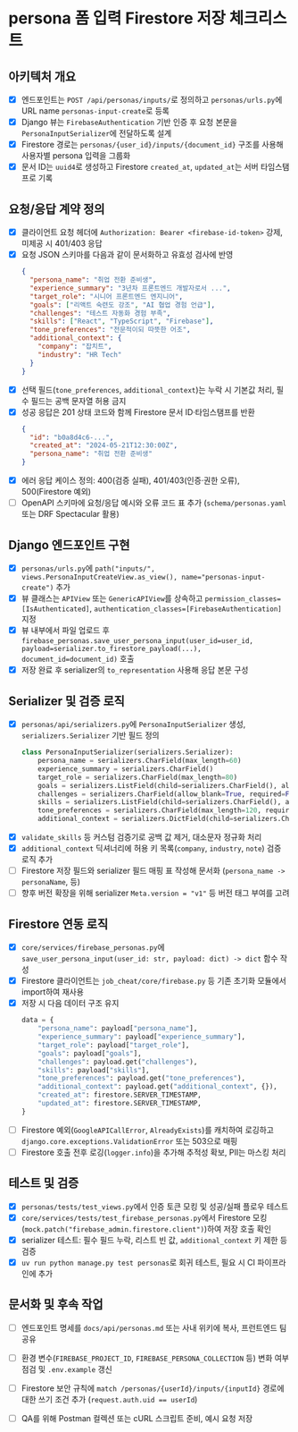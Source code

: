 ﻿# persona 폼 입력 Firestore 저장 체크리스트

## 아키텍처 개요
- [x] 엔드포인트는 `POST /api/personas/inputs/`로 정의하고 `personas/urls.py`에 URL name `personas-input-create`로 등록
- [x] Django 뷰는 `FirebaseAuthentication` 기반 인증 후 요청 본문을 `PersonaInputSerializer`에 전달하도록 설계
- [x] Firestore 경로는 `personas/{user_id}/inputs/{document_id}` 구조를 사용해 사용자별 persona 입력을 그룹화
- [x] 문서 ID는 `uuid4`로 생성하고 Firestore `created_at`, `updated_at`는 서버 타임스탬프로 기록

## 요청/응답 계약 정의
- [x] 클라이언트 요청 헤더에 `Authorization: Bearer <firebase-id-token>` 강제, 미제공 시 401/403 응답
- [x] 요청 JSON 스키마를 다음과 같이 문서화하고 유효성 검사에 반영
  ```json
  {
    "persona_name": "취업 전환 준비생",
    "experience_summary": "3년차 프론트엔드 개발자로서 ...",
    "target_role": "시니어 프론트엔드 엔지니어",
    "goals": ["리액트 숙련도 강조", "AI 협업 경험 언급"],
    "challenges": "테스트 자동화 경험 부족",
    "skills": ["React", "TypeScript", "Firebase"],
    "tone_preferences": "전문적이되 따뜻한 어조",
    "additional_context": {
      "company": "잡치트",
      "industry": "HR Tech"
    }
  }
  ```
- [x] 선택 필드(`tone_preferences`, `additional_context`)는 누락 시 기본값 처리, 필수 필드는 공백 문자열 허용 금지
- [x] 성공 응답은 201 상태 코드와 함께 Firestore 문서 ID·타임스탬프를 반환
  ```json
  {
    "id": "b0a8d4c6-...",
    "created_at": "2024-05-21T12:30:00Z",
    "persona_name": "취업 전환 준비생"
  }
  ```
- [x] 에러 응답 케이스 정의: 400(검증 실패), 401/403(인증·권한 오류), 500(Firestore 예외)
- [ ] OpenAPI 스키마에 요청/응답 예시와 오류 코드 표 추가 (`schema/personas.yaml` 또는 DRF Spectacular 활용)

## Django 엔드포인트 구현
- [x] `personas/urls.py`에 `path("inputs/", views.PersonaInputCreateView.as_view(), name="personas-input-create")` 추가
- [x] 뷰 클래스는 `APIView` 또는 `GenericAPIView`를 상속하고 `permission_classes=[IsAuthenticated]`, `authentication_classes=[FirebaseAuthentication]` 지정
- [x] 뷰 내부에서 파일 업로드 후 `firebase_personas.save_user_persona_input(user_id=user_id, payload=serializer.to_firestore_payload(...), document_id=document_id)` 호출
- [x] 저장 완료 후 serializer의 `to_representation` 사용해 응답 본문 구성

## Serializer 및 검증 로직
- [x] `personas/api/serializers.py`에 `PersonaInputSerializer` 생성, `serializers.Serializer` 기반 필드 정의
  ```python
  class PersonaInputSerializer(serializers.Serializer):
      persona_name = serializers.CharField(max_length=60)
      experience_summary = serializers.CharField()
      target_role = serializers.CharField(max_length=80)
      goals = serializers.ListField(child=serializers.CharField(), allow_empty=False)
      challenges = serializers.CharField(allow_blank=True, required=False)
      skills = serializers.ListField(child=serializers.CharField(), allow_empty=True)
      tone_preferences = serializers.CharField(max_length=120, required=False, allow_blank=True)
      additional_context = serializers.DictField(child=serializers.CharField(), required=False)
  ```
- [x] `validate_skills` 등 커스텀 검증기로 공백 값 제거, 대소문자 정규화 처리
- [x] `additional_context` 딕셔너리에 허용 키 목록(`company`, `industry`, `note`) 검증 로직 추가
- [ ] Firestore 저장 필드와 serializer 필드 매핑 표 작성해 문서화 (`persona_name -> personaName`, 등)
- [ ] 향후 버전 확장을 위해 serializer `Meta.version = "v1"` 등 버전 태그 부여를 고려

## Firestore 연동 로직
- [x] `core/services/firebase_personas.py`에 `save_user_persona_input(user_id: str, payload: dict) -> dict` 함수 작성
- [x] Firestore 클라이언트는 `job_cheat/core/firebase.py` 등 기존 초기화 모듈에서 import하여 재사용
- [x] 저장 시 다음 데이터 구조 유지
  ```python
  data = {
      "persona_name": payload["persona_name"],
      "experience_summary": payload["experience_summary"],
      "target_role": payload["target_role"],
      "goals": payload["goals"],
      "challenges": payload.get("challenges"),
      "skills": payload["skills"],
      "tone_preferences": payload.get("tone_preferences"),
      "additional_context": payload.get("additional_context", {}),
      "created_at": firestore.SERVER_TIMESTAMP,
      "updated_at": firestore.SERVER_TIMESTAMP,
  }
  ```
- [ ] Firestore 예외(`GoogleAPICallError`, `AlreadyExists`)를 캐치하여 로깅하고 `django.core.exceptions.ValidationError` 또는 503으로 매핑
- [ ] Firestore 호출 전후 로깅(`logger.info`)을 추가해 추적성 확보, PII는 마스킹 처리

## 테스트 및 검증
- [x] `personas/tests/test_views.py`에서 인증 토큰 모킹 및 성공/실패 플로우 테스트
- [x] `core/services/tests/test_firebase_personas.py`에서 Firestore 모킹(`mock.patch("firebase_admin.firestore.client")`)하여 저장 호출 확인
- [x] serializer 테스트: 필수 필드 누락, 리스트 빈 값, `additional_context` 키 제한 등 검증
- [x] `uv run python manage.py test personas`로 회귀 테스트, 필요 시 CI 파이프라인에 추가

## 문서화 및 후속 작업
- [ ] 엔드포인트 명세를 `docs/api/personas.md` 또는 사내 위키에 복사, 프런트엔드 팀 공유
- [ ] 환경 변수(`FIREBASE_PROJECT_ID`, `FIREBASE_PERSONA_COLLECTION` 등) 변화 여부 점검 및 `.env.example` 갱신
- [ ] Firestore 보안 규칙에 `match /personas/{userId}/inputs/{inputId}` 경로에 대한 쓰기 조건 추가 (`request.auth.uid == userId`)
- [ ] QA를 위해 Postman 컬렉션 또는 cURL 스크립트 준비, 예시 요청 저장


